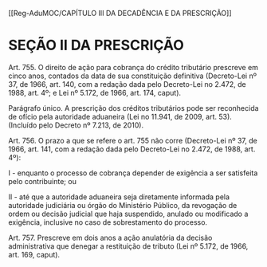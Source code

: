 [[Reg-AduMOC/CAPÍTULO III DA DECADÊNCIA E DA PRESCRIÇÃO]]

# SEÇÃO II DA PRESCRIÇÃO

Art. 755. O direito de ação para cobrança do crédito
tributário prescreve em cinco anos, contados da data de sua
constituição definitiva (Decreto-Lei nº 37, de 1966, art. 140,
com a redação dada pelo Decreto-Lei no 2.472, de 1988, art.
4º; e Lei nº 5.172, de 1966, art. 174, caput).

Parágrafo único. A prescrição dos créditos tributários pode
ser reconhecida de ofício pela autoridade aduaneira (Lei no
11.941, de 2009, art. 53). (Incluído pelo Decreto nº 7.213, de
2010).

Art. 756. O prazo a que se refere o art. 755 não corre
(Decreto-Lei nº 37, de 1966, art. 141, com a redação dada
pelo Decreto-Lei no 2.472, de 1988, art. 4º):

I - enquanto o processo de cobrança depender de exigência
a ser satisfeita pelo contribuinte; ou

II - até que a autoridade aduaneira seja diretamente
informada pela autoridade judiciária ou órgão do Ministério
Público, da revogação de ordem ou decisão judicial que haja
suspendido, anulado ou modificado a exigência, inclusive no
caso de sobrestamento do processo.

Art. 757. Prescreve em dois anos a ação anulatória da
decisão administrativa que denegar a restituição de tributo
(Lei nº 5.172, de 1966, art. 169, caput).